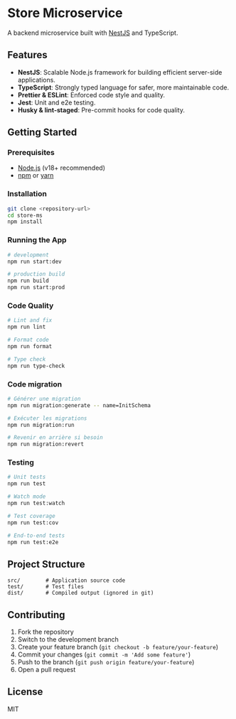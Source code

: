 # Store Microservice

A backend microservice built with [NestJS](https://nestjs.com/) and TypeScript.

## Features

- **NestJS**: Scalable Node.js framework for building efficient server-side applications.
- **TypeScript**: Strongly typed language for safer, more maintainable code.
- **Prettier & ESLint**: Enforced code style and quality.
- **Jest**: Unit and e2e testing.
- **Husky & lint-staged**: Pre-commit hooks for code quality.

## Getting Started

### Prerequisites

- [Node.js](https://nodejs.org/) (v18+ recommended)
- [npm](https://www.npmjs.com/) or [yarn](https://yarnpkg.com/)

### Installation

```bash
git clone <repository-url>
cd store-ms
npm install
```

### Running the App

```bash
# development
npm run start:dev

# production build
npm run build
npm run start:prod
```

### Code Quality

```bash
# Lint and fix
npm run lint

# Format code
npm run format

# Type check
npm run type-check
```

### Code migration

```bash
# Générer une migration
npm run migration:generate -- name=InitSchema

# Exécuter les migrations
npm run migration:run

# Revenir en arrière si besoin
npm run migration:revert

```

### Testing

```bash
# Unit tests
npm run test

# Watch mode
npm run test:watch

# Test coverage
npm run test:cov

# End-to-end tests
npm run test:e2e
```

## Project Structure

```
src/        # Application source code
test/       # Test files
dist/       # Compiled output (ignored in git)
```

## Contributing

1. Fork the repository
2. Switch to the development branch
3. Create your feature branch (`git checkout -b feature/your-feature`)
4. Commit your changes (`git commit -m 'Add some feature'`)
5. Push to the branch (`git push origin feature/your-feature`)
6. Open a pull request

## License

MIT

